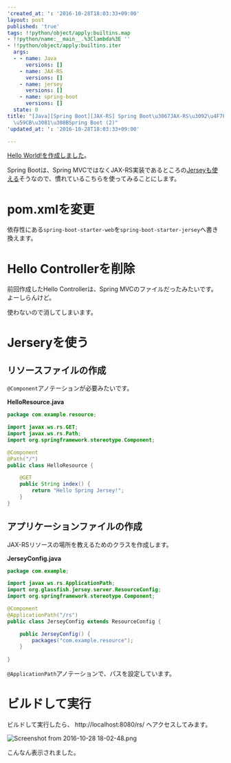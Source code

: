 ```yaml
---
'created_at: ': '2016-10-28T18:03:33+09:00'
layout: post
published: 'true'
tags: !!python/object/apply:builtins.map
- !!python/name:__main__.%3Clambda%3E ''
- !!python/object/apply:builtins.iter
  args:
  - - name: Java
      versions: []
    - name: JAX-RS
      versions: []
    - name: jersey
      versions: []
    - name: spring-boot
      versions: []
  state: 0
title: "[Java][Spring Boot][JAX-RS] Spring Boot\u3067JAX-RS\u3092\u4F7F\u3046 - NetBeans\u3067\
  \u59CB\u3081\u308BSpring Boot (2)"
'updated_at: ': '2016-10-28T18:03:33+09:00'

---
```

[Hello World!を作成しました](http://qiita.com/sengoku/items/735cb9639fd8e0686081)。  
  
Spring Bootは、Spring MVCではなくJAX-RS実装であるところの[Jerseyも使える](http://docs.spring.io/spring-boot/docs/1.4.1.RELEASE/reference/htmlsingle/#boot-features-jersey)そうなので、慣れているこちらを使ってみることにします。  
  
# pom.xmlを変更  
  
依存性にある`spring-boot-starter-web`を`spring-boot-starter-jersey`へ書き換えます。  
  
# Hello Controllerを削除  
  
前回作成したHello Controllerは、Spring MVCのファイルだったみたいです。  
よーしらんけど。  
  
使わないので消してしまいます。  
  
# Jerseryを使う  
  
## リソースファイルの作成  
  
`@Component`アノテーションが必要みたいです。  
  
**HelloResource.java**  
```java:HelloResource.java
package com.example.resource;

import javax.ws.rs.GET;
import javax.ws.rs.Path;
import org.springframework.stereotype.Component;

@Component
@Path("/")
public class HelloResource {

    @GET
    public String index() {
        return "Hello Spring Jersey!";
    }
}
```  
  
## アプリケーションファイルの作成  
  
JAX-RSリソースの場所を教えるためのクラスを作成します。  
  
**JerseyConfig.java**  
```java:JerseyConfig.java
package com.example;

import javax.ws.rs.ApplicationPath;
import org.glassfish.jersey.server.ResourceConfig;
import org.springframework.stereotype.Component;

@Component
@ApplicationPath("/rs")
public class JerseyConfig extends ResourceConfig {

    public JerseyConfig() {
        packages("com.example.resource");
    }
    
}
```  
  
`@ApplicationPath`アノテーションで、パスを設定しています。  
  
# ビルドして実行  
  
ビルドして実行したら、 http://localhost:8080/rs/ へアクセスしてみます。  
  
![Screenshot from 2016-10-28 18-02-48.png](/assets/images/a1abb02b-335a-679d-2096-c20ac4d7d210.png)  
  
こんなん表示されました。  
